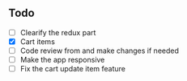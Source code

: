 ## Todo

- [ ] Clearify the redux part
- [x] Cart items
- [ ] Code review from and make changes if needed
- [ ] Make the app responsive
- [ ] Fix the cart update item feature
